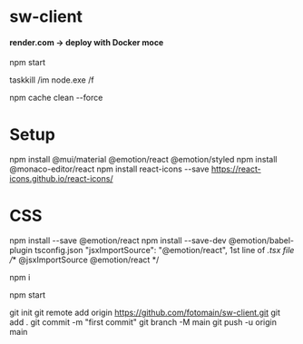 
# sw-client

#### render.com -> deploy with Docker moce
npm start

taskkill /im node.exe /f

npm cache clean --force

# Setup 
npm install @mui/material @emotion/react @emotion/styled
npm install @monaco-editor/react
npm install react-icons --save
    https://react-icons.github.io/react-icons/
# CSS
npm install --save @emotion/react
npm install --save-dev @emotion/babel-plugin
    tsconfig.json
        "jsxImportSource": "@emotion/react",
    1st line of *.tsx file
        /** @jsxImportSource @emotion/react */

npm i

npm start

git init
git remote add origin https://github.com/fotomain/sw-client.git
git add .
git commit -m "first commit"
git branch -M main
git push -u origin main

